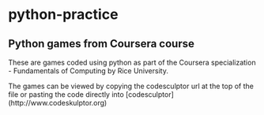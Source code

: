 # python-practice
## Python games from Coursera course
<p>These are games coded using python as part of the Coursera specialization - Fundamentals of Computing by Rice University.</p> 
The games can be viewed by copying the codesculptor url at the top of the file or pasting the code directly into [codesculptor](http://www.codeskulptor.org)

